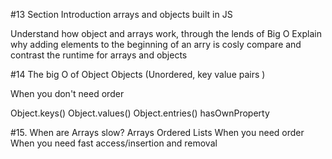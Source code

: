 #13 Section Introduction
arrays and objects built in JS

Understand how object and arrays work, through the lends of Big O
Explain why adding elements to the beginning of an arry is cosly
compare and contrast the runtime for arrays and objects

#14 The big O of Object 
Objects (Unordered, key value pairs )

When you don't need order 

Object.keys()
Object.values()
Object.entries()
hasOwnProperty 

#15. When are Arrays slow?
Arrays Ordered Lists
When you need order 
When you need fast access/insertion and removal
